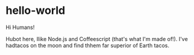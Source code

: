 # hello-world

Hi Humans!

Hubot here, Ilike Node.js and Coffeescript (that's what I'm made of!).
I've hadtacos on the moon and find thhem far superior of Earth tacos.
